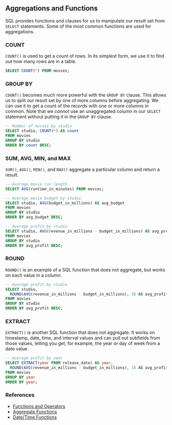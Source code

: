 ## Aggregations and Functions

SQL provides functions and clauses for us to manipulate our result set from `SELECT` statements. Some of the most common functions are used for aggregations.

### COUNT

`COUNT()` is used to get a count of rows. In its simplest form, we use it to find out how many rows are in a table.

```sql
SELECT COUNT(*) FROM movies;
```

### GROUP BY

`COUNT()` becomes much more powerful with the `GROUP BY` clause. This allows us to split our result set by one of more columns before aggregating. We can use it to get a count of the records with one or more columns in common. Note that we _cannot_ use an unaggregated column in our `SELECT` statement without putting it in the `GROUP BY` clause.

```sql
-- Number of movies by studio
SELECT studio, COUNT(*) AS count
FROM movies
GROUP BY studio
ORDER BY count DESC;
```

### SUM, AVG, MIN, and MAX

`SUM()`, `AVG()`, `MIN()`, and `MAX()` aggregate a particular column and return a result.

```sql
-- Average movie run length
SELECT AVG(runtime_in_minutes) FROM movies;

-- Average movie budget by studio
SELECT studio, AVG(budget_in_millions) AS avg_budget
FROM movies
GROUP BY studio
ORDER BY avg_budget DESC;

-- Average profit by studio
SELECT studio, AVG(revenue_in_millions - budget_in_millions) AS avg_profit
FROM movies
GROUP BY studio
ORDER BY avg_profit DESC;
```

### ROUND

`ROUND()` is an example of a SQL function that does not aggregate, but works on each value in a column.

```sql
-- Average profit by studio
SELECT studio, 
  ROUND(AVG(revenue_in_millions - budget_in_millions), 3) AS avg_profit
FROM movies
GROUP BY studio
ORDER BY avg_profit DESC;
```

### EXTRACT

`EXTRACT()` is another SQL function that does not aggregate. It works on timestamp, date, time, and interval values and can pull out subfields from those values, letting you get, for example, the year or day of week from a date value.

```sql
-- Average profit by year
SELECT EXTRACT(year FROM release_date) AS year,
  ROUND(AVG(revenue_in_millions - budget_in_millions), 3) AS avg_profit
FROM movies
GROUP BY year
ORDER BY year;
```
### References

* [Functions and Operators](https://www.postgresql.org/docs/9.6/static/functions.html)
* [Aggregate Functions](https://www.postgresql.org/docs/9.6/static/functions-aggregate.html)
* [Date/Time Functions](https://www.postgresql.org/docs/9.6/static/functions-datetime.html)